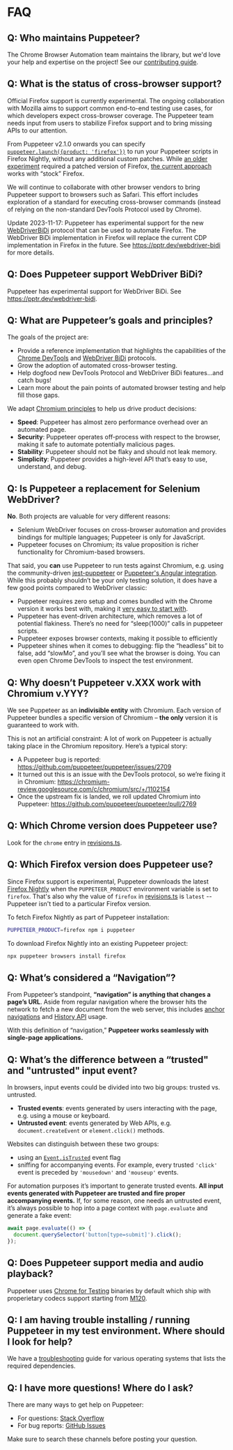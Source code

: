 # FAQ

## Q: Who maintains Puppeteer?

The Chrome Browser Automation team maintains the library, but we'd love your help and
expertise on the project! See our
[contributing guide](https://pptr.dev/contributing).

## Q: What is the status of cross-browser support?

Official Firefox support is currently experimental. The ongoing collaboration
with Mozilla aims to support common end-to-end testing use cases, for which
developers expect cross-browser coverage. The Puppeteer team needs input from
users to stabilize Firefox support and to bring missing APIs to our attention.

From Puppeteer v2.1.0 onwards you can specify
[`puppeteer.launch({product: 'firefox'})`](./api/puppeteer.puppeteernode.launch)
to run your Puppeteer scripts in Firefox Nightly, without any additional custom
patches. While
[an older experiment](https://www.npmjs.com/package/puppeteer-firefox) required
a patched version of Firefox,
[the current approach](https://wiki.mozilla.org/Remote) works with “stock”
Firefox.

We will continue to collaborate with other browser vendors to bring Puppeteer
support to browsers such as Safari. This effort includes exploration of a
standard for executing cross-browser commands (instead of relying on the
non-standard DevTools Protocol used by Chrome).

Update 2023-11-17: Puppeteer has experimental support for the new
[WebDriverBiDi](https://w3c.github.io/webdriver-bidi/) protocol that can be used
to automate Firefox. The WebDriver BiDi implementation in Firefox will replace
the current CDP implementation in Firefox in the future. See
https://pptr.dev/webdriver-bidi for more details.

## Q: Does Puppeteer support WebDriver BiDi?

Puppeteer has experimental support for WebDriver BiDi. See https://pptr.dev/webdriver-bidi.

## Q: What are Puppeteer’s goals and principles?

The goals of the project are:

- Provide a reference implementation that highlights the capabilities of the
  [Chrome DevTools](https://chromedevtools.github.io/devtools-protocol/)
  and [WebDriver BiDi](https://w3c.github.io/webdriver-bidi/) protocols.
- Grow the adoption of automated cross-browser testing.
- Help dogfood new DevTools Protocol and WebDriver BiDi features...and catch bugs!
- Learn more about the pain points of automated browser testing and help fill
  those gaps.

We adapt
[Chromium principles](https://www.chromium.org/developers/core-principles) to
help us drive product decisions:

- **Speed**: Puppeteer has almost zero performance overhead over an automated
  page.
- **Security**: Puppeteer operates off-process with respect to the browser, making
  it safe to automate potentially malicious pages.
- **Stability**: Puppeteer should not be flaky and should not leak memory.
- **Simplicity**: Puppeteer provides a high-level API that’s easy to use,
  understand, and debug.

## Q: Is Puppeteer a replacement for Selenium WebDriver?

**No**. Both projects are valuable for very different reasons:

- Selenium WebDriver focuses on cross-browser automation and provides bindings for
  multiple languages; Puppeteer is only for JavaScript.
- Puppeteer focuses on Chromium; its value proposition is richer functionality
  for Chromium-based browsers.

That said, you **can** use Puppeteer to run tests against Chromium, e.g. using
the community-driven
[jest-puppeteer](https://github.com/smooth-code/jest-puppeteer) or
[Puppeteer's Angular integration](https://pptr.dev/integrations/ng-schematics). While this
probably shouldn’t be your only testing solution, it does have a few good points
compared to WebDriver classic:

- Puppeteer requires zero setup and comes bundled with the Chrome version it
  works best with, making it
  [very easy to start with](https://github.com/puppeteer/puppeteer/#getting-started).
- Puppeteer has event-driven architecture, which removes a lot of potential
  flakiness. There’s no need for “sleep(1000)” calls in puppeteer scripts.
- Puppeteer exposes browser contexts, making it possible to efficiently
- Puppeteer shines when it comes to debugging: flip the “headless” bit to false,
  add “slowMo”, and you’ll see what the browser is doing. You can even open
  Chrome DevTools to inspect the test environment.

## Q: Why doesn’t Puppeteer v.XXX work with Chromium v.YYY?

We see Puppeteer as an **indivisible entity** with Chromium. Each version of
Puppeteer bundles a specific version of Chromium – **the only** version it is
guaranteed to work with.

This is not an artificial constraint: A lot of work on Puppeteer is actually
taking place in the Chromium repository. Here’s a typical story:

- A Puppeteer bug is reported:
  https://github.com/puppeteer/puppeteer/issues/2709
- It turned out this is an issue with the DevTools protocol, so we’re fixing it
  in Chromium: https://chromium-review.googlesource.com/c/chromium/src/+/1102154
- Once the upstream fix is landed, we roll updated Chromium into Puppeteer:
  https://github.com/puppeteer/puppeteer/pull/2769

## Q: Which Chrome version does Puppeteer use?

Look for the `chrome` entry in
[revisions.ts](https://github.com/puppeteer/puppeteer/blob/main/packages/puppeteer-core/src/revisions.ts).

## Q: Which Firefox version does Puppeteer use?

Since Firefox support is experimental, Puppeteer downloads the latest
[Firefox Nightly](https://wiki.mozilla.org/Nightly) when the `PUPPETEER_PRODUCT`
environment variable is set to `firefox`. That's also why the value of `firefox`
in
[revisions.ts](https://github.com/puppeteer/puppeteer/blob/main/packages/puppeteer-core/src/revisions.ts)
is `latest` -- Puppeteer isn't tied to a particular Firefox version.

To fetch Firefox Nightly as part of Puppeteer installation:

```bash npm2yarn
PUPPETEER_PRODUCT=firefox npm i puppeteer
```

To download Firefox Nightly into an existing Puppeteer project:

```bash
npx puppeteer browsers install firefox
```

## Q: What’s considered a “Navigation”?

From Puppeteer’s standpoint, **“navigation” is anything that changes a page’s
URL**. Aside from regular navigation where the browser hits the network to fetch
a new document from the web server, this includes
[anchor navigations](https://www.w3.org/TR/html5/single-page.html#scroll-to-fragid)
and [History API](https://developer.mozilla.org/en-US/docs/Web/API/History_API)
usage.

With this definition of “navigation,” **Puppeteer works seamlessly with
single-page applications.**

## Q: What’s the difference between a “trusted" and "untrusted" input event?

In browsers, input events could be divided into two big groups: trusted vs.
untrusted.

- **Trusted events**: events generated by users interacting with the page, e.g.
  using a mouse or keyboard.
- **Untrusted event**: events generated by Web APIs, e.g. `document.createEvent`
  or `element.click()` methods.

Websites can distinguish between these two groups:

- using an
  [`Event.isTrusted`](https://developer.mozilla.org/en-US/docs/Web/API/Event/isTrusted)
  event flag
- sniffing for accompanying events. For example, every trusted `'click'` event
  is preceded by `'mousedown'` and `'mouseup'` events.

For automation purposes it’s important to generate trusted events. **All input
events generated with Puppeteer are trusted and fire proper accompanying
events.** If, for some reason, one needs an untrusted event, it’s always
possible to hop into a page context with `page.evaluate` and generate a fake
event:

```ts
await page.evaluate(() => {
  document.querySelector('button[type=submit]').click();
});
```

## Q: Does Puppeteer support media and audio playback?

Puppeteer uses [Chrome for Testing](https://developer.chrome.com/blog/chrome-for-testing/) binaries
by default which ship with properietary codecs support starting from
[M120](https://chromiumdash.appspot.com/commit/12d607016c31ea13579e897740c765be189ed6eb).

## Q: I am having trouble installing / running Puppeteer in my test environment. Where should I look for help?

We have a
[troubleshooting](https://pptr.dev/troubleshooting)
guide for various operating systems that lists the required dependencies.

## Q: I have more questions! Where do I ask?

There are many ways to get help on Puppeteer:

- For questions: [Stack Overflow](https://stackoverflow.com/questions/tagged/puppeteer)
- For bug reports: [GitHub Issues](https://github.com/puppeteer/puppeteer/issues)

Make sure to search these channels before posting your question.
